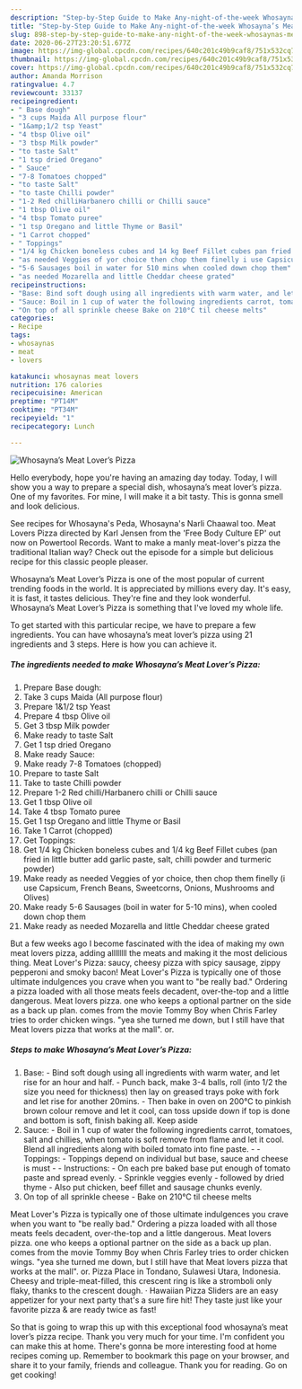 ```yaml
---
description: "Step-by-Step Guide to Make Any-night-of-the-week Whosayna’s Meat Lover’s Pizza"
title: "Step-by-Step Guide to Make Any-night-of-the-week Whosayna’s Meat Lover’s Pizza"
slug: 898-step-by-step-guide-to-make-any-night-of-the-week-whosaynas-meat-lovers-pizza
date: 2020-06-27T23:20:51.677Z
image: https://img-global.cpcdn.com/recipes/640c201c49b9caf8/751x532cq70/whosaynas-meat-lovers-pizza-recipe-main-photo.jpg
thumbnail: https://img-global.cpcdn.com/recipes/640c201c49b9caf8/751x532cq70/whosaynas-meat-lovers-pizza-recipe-main-photo.jpg
cover: https://img-global.cpcdn.com/recipes/640c201c49b9caf8/751x532cq70/whosaynas-meat-lovers-pizza-recipe-main-photo.jpg
author: Amanda Morrison
ratingvalue: 4.7
reviewcount: 33137
recipeingredient:
- " Base dough"
- "3 cups Maida All purpose flour"
- "1&amp;1/2 tsp Yeast"
- "4 tbsp Olive oil"
- "3 tbsp Milk powder"
- "to taste Salt"
- "1 tsp dried Oregano"
- " Sauce"
- "7-8 Tomatoes chopped"
- "to taste Salt"
- "to taste Chilli powder"
- "1-2 Red chilliHarbanero chilli or Chilli sauce"
- "1 tbsp Olive oil"
- "4 tbsp Tomato puree"
- "1 tsp Oregano and little Thyme or Basil"
- "1 Carrot chopped"
- " Toppings"
- "1/4 kg Chicken boneless cubes and 14 kg Beef Fillet cubes pan fried in little butter add garlic paste salt chilli powder and turmeric powder"
- "as needed Veggies of yor choice then chop them finelly i use Capsicum French Beans Sweetcorns Onions Mushrooms and Olives"
- "5-6 Sausages boil in water for 510 mins when cooled down chop them"
- "as needed Mozarella and little Cheddar cheese grated"
recipeinstructions:
- "Base: Bind soft dough using all ingredients with warm water, and let rise for an hour and half. Punch back, make 3-4 balls, roll (into 1/2 the size you need for thickness) then lay on greased trays poke with fork and let rise for another 20mins. Then bake in oven on 200°C to pinkish brown colour remove and let it cool, can toss upside down if top is done and bottom is soft, finish baking all. Keep aside"
- "Sauce: Boil in 1 cup of water the following ingredients carrot, tomatoes, salt and chillies, when tomato is soft remove from flame and let it cool. Blend all ingredients along with boiled tomato into fine paste.  Toppings: Toppings depend on individual but base, sauce and cheese is must  Instructions: On each pre baked base put enough of tomato paste and spread evenly. Sprinkle veggies evenly followed by dried thyme Also put chicken, beef fillet and sausage chunks evenly."
- "On top of all sprinkle cheese Bake on 210°C til cheese melts"
categories:
- Recipe
tags:
- whosaynas
- meat
- lovers

katakunci: whosaynas meat lovers 
nutrition: 176 calories
recipecuisine: American
preptime: "PT14M"
cooktime: "PT34M"
recipeyield: "1"
recipecategory: Lunch

---
```



![Whosayna’s Meat Lover’s Pizza](https://img-global.cpcdn.com/recipes/640c201c49b9caf8/751x532cq70/whosaynas-meat-lovers-pizza-recipe-main-photo.jpg)

Hello everybody, hope you're having an amazing day today. Today, I will show you a way to prepare a special dish, whosayna’s meat lover’s pizza. One of my favorites. For mine, I will make it a bit tasty. This is gonna smell and look delicious.

See recipes for Whosayna&#39;s Peda, Whosayna&#39;s Narli Chaawal too. Meat Lovers Pizza directed by Karl Jensen from the &#39;Free Body Culture EP&#39; out now on Powertool Records. Want to make a manly meat-lover&#39;s pizza the traditional Italian way? Check out the episode for a simple but delicious recipe for this classic people pleaser.

Whosayna’s Meat Lover’s Pizza is one of the most popular of current trending foods in the world. It is appreciated by millions every day. It's easy, it is fast, it tastes delicious. They're fine and they look wonderful. Whosayna’s Meat Lover’s Pizza is something that I've loved my whole life.


To get started with this particular recipe, we have to prepare a few ingredients. You can have whosayna’s meat lover’s pizza using 21 ingredients and 3 steps. Here is how you can achieve it.

<!--inarticleads1-->

##### The ingredients needed to make Whosayna’s Meat Lover’s Pizza:

1. Prepare  Base dough:
1. Take 3 cups Maida (All purpose flour)
1. Prepare 1&amp;1/2 tsp Yeast
1. Prepare 4 tbsp Olive oil
1. Get 3 tbsp Milk powder
1. Make ready to taste Salt
1. Get 1 tsp dried Oregano
1. Make ready  Sauce:
1. Make ready 7-8 Tomatoes (chopped)
1. Prepare to taste Salt
1. Take to taste Chilli powder
1. Prepare 1-2 Red chilli/Harbanero chilli or Chilli sauce
1. Get 1 tbsp Olive oil
1. Take 4 tbsp Tomato puree
1. Get 1 tsp Oregano and little Thyme or Basil
1. Take 1 Carrot (chopped)
1. Get  Toppings:
1. Get 1/4 kg Chicken boneless cubes and 1/4 kg Beef Fillet cubes (pan fried in little butter add garlic paste, salt, chilli powder and turmeric powder)
1. Make ready as needed Veggies of yor choice, then chop them finelly (i use Capsicum, French Beans, Sweetcorns, Onions, Mushrooms and Olives)
1. Make ready 5-6 Sausages (boil in water for 5-10 mins), when cooled down chop them
1. Make ready as needed Mozarella and little Cheddar cheese grated


But a few weeks ago I become fascinated with the idea of making my own meat lovers pizza, adding allllllll the meats and making it the most delicious thing. Meat Lover&#39;s Pizza: saucy, cheesy pizza with spicy sausage, zippy pepperoni and smoky bacon! Meat Lover&#39;s Pizza is typically one of those ultimate indulgences you crave when you want to &#34;be really bad.&#34; Ordering a pizza loaded with all those meats feels decadent, over-the-top and a little dangerous. Meat lovers pizza. one who keeps a optional partner on the side as a back up plan. comes from the movie Tommy Boy when Chris Farley tries to order chicken wings. &#34;yea she turned me down, but I still have that Meat lovers pizza that works at the mall&#34;. or. 

<!--inarticleads2-->

##### Steps to make Whosayna’s Meat Lover’s Pizza:

1. Base: - Bind soft dough using all ingredients with warm water, and let rise for an hour and half. - Punch back, make 3-4 balls, roll (into 1/2 the size you need for thickness) then lay on greased trays poke with fork and let rise for another 20mins. - Then bake in oven on 200°C to pinkish brown colour remove and let it cool, can toss upside down if top is done and bottom is soft, finish baking all. Keep aside
1. Sauce: - Boil in 1 cup of water the following ingredients carrot, tomatoes, salt and chillies, when tomato is soft remove from flame and let it cool. Blend all ingredients along with boiled tomato into fine paste. -  - Toppings: - Toppings depend on individual but base, sauce and cheese is must -  - Instructions: - On each pre baked base put enough of tomato paste and spread evenly. - Sprinkle veggies evenly - followed by dried thyme - Also put chicken, beef fillet and sausage chunks evenly.
1. On top of all sprinkle cheese - Bake on 210°C til cheese melts


Meat Lover&#39;s Pizza is typically one of those ultimate indulgences you crave when you want to &#34;be really bad.&#34; Ordering a pizza loaded with all those meats feels decadent, over-the-top and a little dangerous. Meat lovers pizza. one who keeps a optional partner on the side as a back up plan. comes from the movie Tommy Boy when Chris Farley tries to order chicken wings. &#34;yea she turned me down, but I still have that Meat lovers pizza that works at the mall&#34;. or. Pizza Place in Tondano, Sulawesi Utara, Indonesia. Cheesy and triple-meat-filled, this crescent ring is like a stromboli only flaky, thanks to the crescent dough. · Hawaiian Pizza Sliders are an easy appetizer for your next party that&#39;s a sure fire hit! They taste just like your favorite pizza &amp; are ready twice as fast! 

So that is going to wrap this up with this exceptional food whosayna’s meat lover’s pizza recipe. Thank you very much for your time. I'm confident you can make this at home. There's gonna be more interesting food at home recipes coming up. Remember to bookmark this page on your browser, and share it to your family, friends and colleague. Thank you for reading. Go on get cooking!

